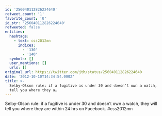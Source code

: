 ```yaml
---
id: '256040112826224640'
retweet_count: '1'
favorite_count: '0'
id_str: '256040112826224640'
retweeted: false
entities:
  hashtags:
    - text: css2012mn
      indices:
        - '130'
        - '140'
  symbols: []
  user_mentions: []
  urls: []
original_url: https://twitter.com/jth/status/256040112826224640
date: '2012-10-10T14:34:54.000Z'
title: >-
  Selby-Olson rule: if a fugitive is under 30 and doesn’t own a watch, they will
  tell you where they a…
---
```


Selby-Olson rule: if a fugitive is under 30 and doesn’t own a watch, they will tell you where they are within 24 hrs on Facebook. #css2012mn